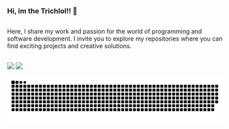 ### Hi, im the Trichlol!! 👋

##

Here, I share my work and passion for the world of programming and software development. I invite you to explore my repositories where you can find exciting projects and creative solutions.

##
<div>
  <img height="180em" src="https://github-readme-stats.vercel.app/api?username=trichlol&show_icons=true&theme=dark"/>
  <img height="180em" src="https://github-readme-stats.vercel.app/api/top-langs/?username=trichlol&layout=compact&theme=dark"/>
</div>

![Snake animation](https://github.com/trichlol/trichlol/blob/output/github-contribution-grid-snake.svg)
